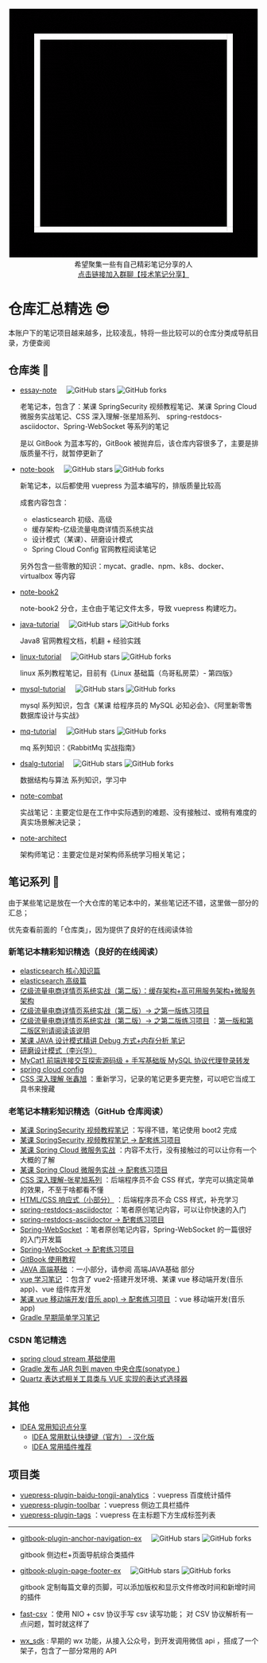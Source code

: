 <p align="center">
    <a href="https://github.com/zq99299/repository-summary" target="_blank">
     <img width="500" src="./mrcode2.gif" alt="logo">
    </a>
    <br/>
    <span>希望聚集一些有自己精彩笔记分享的人</span>
    <br/>
    <a href="https://jq.qq.com/?_wv=1027&k=RE3803x2" target="_blank">点击链接加入群聊【技术笔记分享】</a>
</p>

# 仓库汇总精选 😎

本账户下的笔记项目越来越多，比较凌乱，特将一些比较可以的仓库分类成导航目录，方便查阅

## 仓库类 🎉
- [essay-note](https://github.com/zq99299/essay-note) &nbsp; &nbsp; 
![GitHub stars](https://img.shields.io/github/stars/zq99299/essay-note)
![GitHub forks](https://img.shields.io/github/forks/zq99299/essay-note)
  
  老笔记本，包含了：某课 SpringSecurity 视频教程笔记、某课 Spring Cloud 微服务实战笔记、CSS 深入理解-张星旭系列、
  spring-restdocs-asciidoctor、Spring-WebSocket 等系列的笔记
  
  是以 GitBook 为蓝本写的，GitBook 被抛弃后，该仓库内容很多了，主要是排版质量不行，就暂停更新了
  
- [note-book](https://github.com/zq99299/note-book) &nbsp; &nbsp; 
![GitHub stars](https://img.shields.io/github/stars/zq99299/note-book)
![GitHub forks](https://img.shields.io/github/forks/zq99299/note-book)
  
  新笔记本，以后都使用 vuepress 为蓝本编写的，排版质量比较高
  
  成套内容包含：
  - elasticsearch 初级、高级
  - 缓存架构-亿级流量电商详情页系统实战
  - 设计模式（某课）、研磨设计模式
  - Spring Cloud Config 官网教程阅读笔记
  
  另外包含一些零散的知识：mycat、gradle、npm、k8s、docker、virtualbox 等内容
- [note-book2](https://github.com/zq99299/note-book2)  
    
  note-book2 分仓，主仓由于笔记文件太多，导致 vuepress 构建吃力。
- [java-tutorial](https://github.com/zq99299/java-tutorial) &nbsp; &nbsp; 
![GitHub stars](https://img.shields.io/github/stars/zq99299/java-tutorial)
![GitHub forks](https://img.shields.io/github/forks/zq99299/java-tutorial)

  Java8 官网教程文档，机翻 + 经验实践
  
- [linux-tutorial](https://github.com/zq99299/linux-tutorial) &nbsp; &nbsp; 
![GitHub stars](https://img.shields.io/github/stars/zq99299/linux-tutorial)
![GitHub forks](https://img.shields.io/github/forks/zq99299/linux-tutorial)

  linux 系列教程笔记，目前有《Linux 基础篇（鸟哥私房菜）- 第四版》 
  
- [mysql-tutorial](https://github.com/zq99299/mysql-tutorial) &nbsp; &nbsp; 
![GitHub stars](https://img.shields.io/github/stars/zq99299/mysql-tutorial)
![GitHub forks](https://img.shields.io/github/forks/zq99299/mysql-tutorial)

  mysql 系列知识，包含《某课 给程序员的 MySQL 必知必会》、《阿里新零售数据库设计与实战》

- [mq-tutorial](https://github.com/zq99299/mq-tutorial) &nbsp; &nbsp; 
![GitHub stars](https://img.shields.io/github/stars/zq99299/mq-tutorial)
![GitHub forks](https://img.shields.io/github/forks/zq99299/mq-tutorial)

  mq 系列知识：《RabbitMq 实战指南》
  
- [dsalg-tutorial](https://github.com/zq99299/dsalg-tutorial) &nbsp; &nbsp; 
![GitHub stars](https://img.shields.io/github/stars/zq99299/dsalg-tutorial)
![GitHub forks](https://img.shields.io/github/forks/zq99299/dsalg-tutorial)

  数据结构与算法 系列知识，学习中
  
- [note-combat](https://github.com/zq99299/note-combat)

  实战笔记：主要定位是在工作中实际遇到的难题、没有接触过、或稍有难度的真实场景解决记录；
- [note-architect](https://github.com/zq99299/note-architect)

  架构师笔记：主要定位是对架构师系统学习相关笔记；

## 笔记系列 📖 
由于某些笔记是放在一个大仓库的笔记本中的，某些笔记还不错，这里做一部分的汇总；

优先查看前面的「仓库类」，因为提供了良好的在线阅读体验

### 新笔记本精彩知识精选（良好的在线阅读）
- [elasticsearch 核心知识篇](https://zq99299.github.io/note-book/elasticsearch-core/)
- [elasticsearch 高级篇](https://zq99299.github.io/note-book/elasticsearch-senior/)
- [亿级流量电商详情页系统实战（第二版）：缓存架构+高可用服务架构+微服务架构](https://zq99299.github.io/note-book/cache-pdp/)
- [亿级流量电商详情页系统实战（第二版）-> 之第一版练习项目](https://github.com/zq99299/cache-pdp)
- [亿级流量电商详情页系统实战（第二版）-> 之第二版练习项目](https://github.com/zq99299/cache-eshop)
：[第一版和第二版区别请阅读该说明](https://github.com/zq99299/cache-pdp#%E7%AC%AC%E4%B8%80%E7%89%88%E4%B8%8E%E7%AC%AC%E4%BA%8C%E7%89%88%E7%9A%84%E5%8C%BA%E5%88%AB)
- [某课 JAVA 设计模式精讲 Debug 方式+内存分析 笔记](https://zq99299.github.io/note-book/imocc/design_pattern/)
- [研磨设计模式（李兴华）](https://zq99299.github.io/note-book/design_pattern/)
- [MyCat1 前端连接交互探索源码级 + 手写基础版 MySQL 协议代理登录转发](https://zq99299.github.io/note-book/mycat/frontend_connection_interaction.html)
- [spring cloud config](https://zq99299.github.io/note-book/spring-cloud-tutorial/config/)
- [CSS 深入理解 张鑫旭](https://zq99299.github.io/note-book/css-zxx/)
：重新学习，记录的笔记更多更完整，可以吧它当成工具书来搜藏

### 老笔记本精彩知识精选（GitHub 仓库阅读）
- [某课 SpringSecurity 视频教程笔记](https://github.com/zq99299/essay-note/blob/master/chapter/imooc/spring_security/index.md)
：写得不错，笔记使用 boot2 完成
- [某课 SpringSecurity 视频教程笔记 -> 配套练习项目](https://github.com/zq99299/spring-security)
- [某课 Spring Cloud 微服务实战](https://github.com/zq99299/essay-note/blob/master/chapter/imooc/spring_cloud/index.md)
：内容不太行，没有接触过的可以让你有一个大概的了解
- [某课 Spring Cloud 微服务实战 -> 配套练习项目](https://github.com/zq99299/immoc-spring-cloud)
- [CSS 深入理解-张星旭系列](https://github.com/zq99299/essay-note/blob/master/chapter/htmlcss/README.md)
：后端程序员不会 CSS 样式，学完可以搞定简单的效果，不至于啥都看不懂
- [HTML/CSS 响应式（小部分）](https://github.com/zq99299/essay-note/blob/master/chapter/htmlcss_responsive/index.md)
：后端程序员不会 CSS 样式，补充学习
- [spring-restdocs-asciidoctor](https://github.com/zq99299/essay-note/blob/master/chapter/spring/spring_restdocs_asciidoctor/index.md)
：笔者原创笔记内容，可以让你快速的入门
- [spring-restdocs-asciidoctor -> 配套练习项目](https://github.com/zq99299/spring-restdocs-example)
- [Spring-WebSocket](https://github.com/zq99299/essay-note/blob/master/chapter/websocket/index.md)
：笔者原创笔记内容，Spring-WebSocket 的一篇很好的入门开发篇
- [Spring-WebSocket -> 配套练习项目](https://github.com/zq99299/java-websocket-demo)
- [GitBook 使用教程](https://github.com/zq99299/gitbook-guide/blob/master/SUMMARY.md)
- [JAVA 高端基础](https://github.com/zq99299/hp-note/blob/master/SUMMARY.md)
：一小部分，请参阅 高端JAVA基础 部分
- [vue 学习笔记](https://github.com/zq99299/vue-note/blob/master/SUMMARY.md)
：包含了 vue2-搭建开发环境、某课 vue 移动端开发(音乐 app)、vue 组件库开发
- [某课 vue 移动端开发(音乐 app) -> 配套练习项目](https://github.com/zq99299/vue-music)
：vue 移动端开发(音乐 app)
- [Gradle 早期简单学习笔记](https://github.com/zq99299/gradle-note)


### CSDN 笔记精选
- [spring cloud stream 基础使用](https://blog.csdn.net/mr_zhuqiang/article/details/84820076)
- [Gradle 发布 JAR 包到 maven 中央仓库(sonatype )](https://blog.csdn.net/mr_zhuqiang/article/details/84564256)
- [Quartz 表达式相关工具类与 VUE 实现的表达式选择器](https://blog.csdn.net/mr_zhuqiang/article/details/92572042)

## 其他

- [IDEA 常用知识点分享](https://github.com/zq99299/idea)
    - [IDEA 常用默认快捷键（官方） - 汉化版](https://github.com/zq99299/idea/blob/master/shortcut/README.md)
    - [IDEA 常用插件推荐](https://github.com/zq99299/idea/blob/master/plugins/README.md)

## 项目类

- [vuepress-plugin-baidu-tongji-analytics](https://github.com/zq99299/vuepress-plugin/tree/master/vuepress-plugin-baidu-tongji-analytics)
：vuepress 百度统计插件
- [vuepress-plugin-toolbar](https://github.com/zq99299/vuepress-plugin/tree/master/vuepress-plugin-toolbar)
：vuepress 侧边工具栏插件
- [vuepress-plugin-tags](https://github.com/zq99299/vuepress-plugin/tree/master/vuepress-plugin-tags)
：vuepress 在主标题下方生成标签列表

---

- [gitbook-plugin-anchor-navigation-ex](https://github.com/zq99299/gitbook-plugin-anchor-navigation-ex) 
&nbsp; &nbsp; 
![GitHub stars](https://img.shields.io/github/stars/zq99299/gitbook-plugin-anchor-navigation-ex)
![GitHub forks](https://img.shields.io/github/forks/zq99299/gitbook-plugin-anchor-navigation-ex)

    gitbook 侧边栏+页面导航综合类插件

- [gitbook-plugin-page-footer-ex](https://github.com/zq99299/gitbook-plugin-page-footer-ex)
&nbsp; &nbsp; 
![GitHub stars](https://img.shields.io/github/stars/zq99299/gitbook-plugin-page-footer-ex)
![GitHub forks](https://img.shields.io/github/forks/zq99299/gitbook-plugin-page-footer-ex)
  
    gitbook 定制每篇文章的页脚，可以添加版权和显示文件修改时间和新增时间 的插件

- [fast-csv](https://github.com/zq99299/fast-csv)
：使用 NIO + csv 协议手写 csv 读写功能； 对 CSV 协议解析有一点问题，暂时就这样了
- [wx_sdk](https://gitee.com/zhuqiang/wx_sdk)
: 早期的 wx 功能，从接入公众号，到开发调用微信 api ，搭成了一个架子，包含了一部分常用的 API
